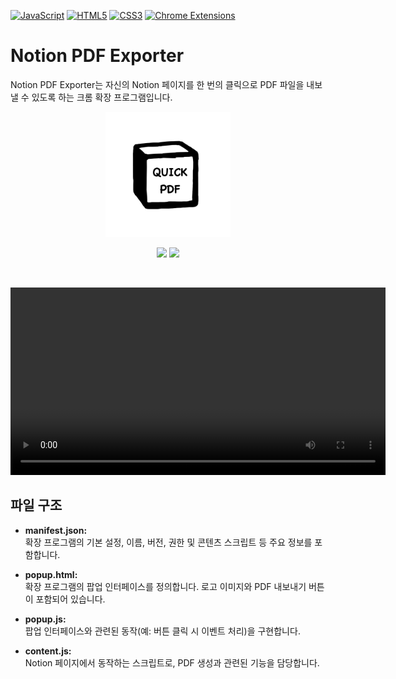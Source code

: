 [![JavaScript](https://img.shields.io/badge/JavaScript-ES6%2B-F7DF1E?logo=javascript&style=flat-square)](https://developer.mozilla.org/en-US/docs/Web/JavaScript)
[![HTML5](https://img.shields.io/badge/HTML5-E34F26.svg?logo=html5&logoColor=white&style=flat-square)](https://developer.mozilla.org/en-US/docs/Web/HTML)
[![CSS3](https://img.shields.io/badge/CSS3-1572B6.svg?logo=css3&logoColor=white&style=flat-square)](https://developer.mozilla.org/en-US/docs/Web/CSS)
[![Chrome Extensions](https://img.shields.io/badge/Chrome%20Extensions-Manifest%20V3-brightgreen?logo=googlechrome&logoColor=white&style=flat-square)](https://developer.chrome.com/docs/extensions/)

# Notion PDF Exporter
Notion PDF Exporter는 자신의 Notion 페이지를 한 번의 클릭으로 PDF 파일을 내보낼 수 있도록 하는 크롬 확장 프로그램입니다.

<p align='center'>
    <img src="image/logo.jpeg" alt="Logo" width="200">
</p>
<p align='center'>
    <img src="https://img.shields.io/github/package-json/v/LABYRINTH3/Notion_QuickPDF?style=for-the-badge"/>
    <img src="https://img.shields.io/github/license/LABYRINTH3/Notion_QuickPDF?style=for-the-badge"/>
</p>


<br>
<p align='center'>
  <video width="600" controls>
    <source src="image/test.mp4" type="video/mp4">
  </video>
</p>

## 파일 구조

- **manifest.json:**  
  확장 프로그램의 기본 설정, 이름, 버전, 권한 및 콘텐츠 스크립트 등 주요 정보를 포함합니다.  

- **popup.html:**  
  확장 프로그램의 팝업 인터페이스를 정의합니다. 로고 이미지와 PDF 내보내기 버튼이 포함되어 있습니다.  

- **popup.js:**  
  팝업 인터페이스와 관련된 동작(예: 버튼 클릭 시 이벤트 처리)을 구현합니다.

- **content.js:**  
  Notion 페이지에서 동작하는 스크립트로, PDF 생성과 관련된 기능을 담당합니다.

